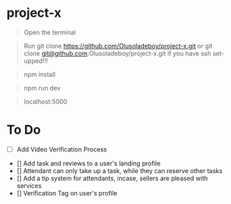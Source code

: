 # project-x

> Open the terminal

> Run git clone https://github.com/Olusoladeboy/project-x.git or git clone git@github.com:Olusoladeboy/project-x.git if you have ssh set-upped!!!

> npm install

> npm run dev

> localhost:5000

# To Do

- [ ] Add Video Verification Process
- [] Add task and reviews to a user's landing profile
- [] Attendant can only take up a task, while they can reserve other tasks
- [] Add a tip system for attendants, incase, sellers are pleased with services
- [] Verification Tag on user's profile
